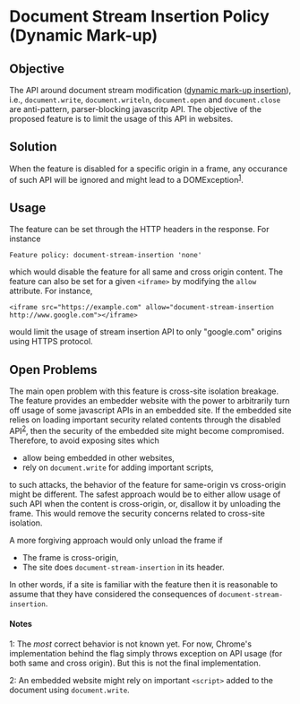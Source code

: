 # Document Stream Insertion Policy (Dynamic Mark-up)


## Objective
The API around document stream modification ([dynamic mark-up insertion](https://www.w3.org/TR/2011/WD-html5-author-20110705/apis-in-html-documents.html#dynamic-markup-insertion)), i.e., `document.write`, `document.writeln`, `document.open` and `document.close` 
are anti-pattern, parser-blocking javascritp API. The objective of the proposed feature is to limit the usage of this API in websites.

## Solution

When the feature is disabled for a specific origin in a frame, any occurance of such API will be ignored and might
lead to a DOMException<sup>[1](#notes)</sup>.

## Usage
The feature can be set through the HTTP headers in the response. For instance

```
Feature policy: document-stream-insertion 'none'
```

which would disable the feature for all same and cross origin content. The feature can also be set for a given `<iframe>`
by modifying the `allow` attribute. For instance,

```
<iframe src="https://example.com" allow="document-stream-insertion http://www.google.com"></iframe>
```
would limit the usage of stream insertion API to only "google.com" origins using HTTPS protocol.

## Open Problems

The main open problem with this feature is cross-site isolation breakage. The feature provides an embedder website with the
power to arbitrarily turn off usage of some javascript APIs in an embedded site. If the embedded site relies on loading
important security related contents through the disabled API<sup>[2](#notes)</sup>, then the security of the embedded site
might become compromised. Therefore, to avoid exposing sites which

  * allow being embedded in other websites,
  * rely on `document.write` for adding important scripts,

to such attacks, the behavior of the feature for same-origin vs cross-origin might be different. The safest approach would be
to either allow usage of such API when the content is cross-origin, or, disallow it by unloading the frame. This would remove
the security concerns related to cross-site isolation.

A more forgiving approach would only unload the frame if
  * The frame is cross-origin,
  * The site does `document-stream-insertion` in its header.
  
In other words, if a site is familiar with the feature then it is reasonable to assume that they have considered the
consequences of `document-stream-insertion`. 

#### Notes

1: The _most_ correct behavior is not known yet. For now, Chrome's implementation behind the flag simply throws exception
on API usage (for both same and cross origin). But this is not the final implementation.

2: An embedded website might rely on important `<script>` added to the document using `document.write`.
